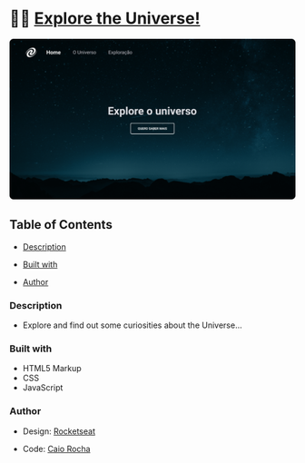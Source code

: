# 🧑‍🚀 [Explore the Universe!](https://spa-universe-ten-rosy.vercel.app/)

<img src="./design/explore-thumbnail.png" width="550" />


## Table of Contents

  - [Description](#description)

  - [Built with](#built-with)

  - [Author](#author)


### Description

- Explore and find out some curiosities about the Universe...


### Built with

- HTML5 Markup
- CSS
- JavaScript

### Author

- Design: [Rocketseat](https://www.rocketseat.com.br/)

- Code: [Caio Rocha](https://github.com/Invocador)
